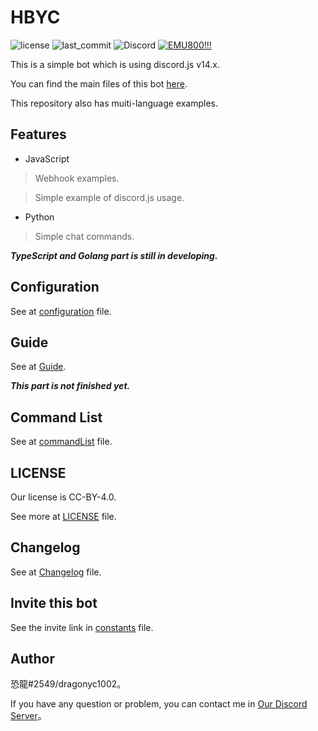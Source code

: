# HBYC
![license](https://img.shields.io/github/license/dragonyc1002/HBYC?style=for-the-badge)
![last_commit](https://img.shields.io/github/last-commit/dragonyc1002/HBYC?style=for-the-badge) 
![Discord](https://img.shields.io/discord/977204156043509780?style=for-the-badge)
[![EMU800!!!](./public/images/banner-EMU800.png)](https://reurl.cc/GxQqdy)

This is a simple bot which is using discord.js v14.x.

You can find the main files of this bot [here](./src/js).

This repository also has muiti-language examples.

## Features
* JavaScript

> Webhook examples.

> Simple example of discord.js usage.

* Python

> Simple chat commands.

_**TypeScript and Golang part is still in developing.**_

## Configuration
See at [configuration](./docs/configuration.md) file.

## Guide
See at [Guide](./docs/guide).

_**This part is not finished yet.**_

## Command List
See at [commandList](./docs/commandList.md) file.

## LICENSE
Our license is CC-BY-4.0.

See more at [LICENSE](./LICENSE) file.

## Changelog
See at [Changelog](./CHANGELOG.md) file.

## Invite this bot
See the invite link in [constants](./src/constants.json) file.

## Author
恐龍#2549/dragonyc1002。

If you have any question or problem, you can contact me in [Our Discord Server](https://discord.gg/J7X2nWXszp)。

